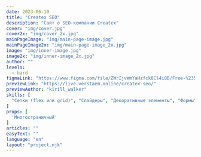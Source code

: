 ```yaml
---
date: 2023-06-10
title: "Createx SEO"
description: "Сайт о SEO-компании Createx"
cover: "img/cover.jpg"
cover2x: "img/cover_2x.jpg"
mainPageImage: "img/main-page-image.jpg"
mainPageImage2x: "img/main-page-image_2x.jpg"
image: "img/inner-image.jpg"
image2x: "img/inner-image_2x.jpg"
author: ""
levels:
  - hard
figmaLink: "https://www.figma.com/file/ZWrIjvWmYaHzfck8Cl4i8B/Free-%235.-SEO?type=design&node-id=0%3A1&t=5aSjdcz72GQa9EwG-1"
previewLink: "https://live.verstaem.online/createx-seo/"
previewAuthor: "kirill_walker"
skills: [
  "Сетки (flex или grid)", "Слайдеры", "Декоративные элементы", "Формы"
]
props: [
  'Многостраничный'
]
articles: ""
easyText: ""
language: "en"
layout: "project.njk"
---
```

